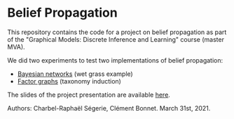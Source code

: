 # Belief Propagation

This repository contains the code for a project on belief propagation as part of the "Graphical Models: Discrete Inference and Learning" course (master MVA).

We did two experiments to test two implementations of belief propagation:
- [Bayesian networks](bayesian_network/bayesian_network.ipynb) (wet grass example)
- [Factor graphs](factor_graph/taxonomy_induction.ipynb) (taxonomy induction)

The slides of the project presentation are available [here](presentation_slides.pdf).

Authors: Charbel-Raphaël Ségerie, Clément Bonnet.
March 31st, 2021.